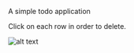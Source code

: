 A simple todo application

Click on each row in order to delete.

![alt text](https://raw.githubusercontent.com/ArielGad/todoapp/master/Todo-APP.png)
